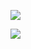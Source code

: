 <!--
**dtrongphuc/dtrongphuc** is a ✨ _special_ ✨ repository because its `README.md` (this file) appears on your GitHub profile.
!-->


![](https://komarev.com/ghpvc/?username=dtrongphuc&color=green)

<a href="https://github.com/anuraghazra/github-readme-stats">
  <img align="center" src="https://readme-stats-dtrongphuc.vercel.app/api/wakatime?username=dtrongphuc&layout=compact" />
</a>

